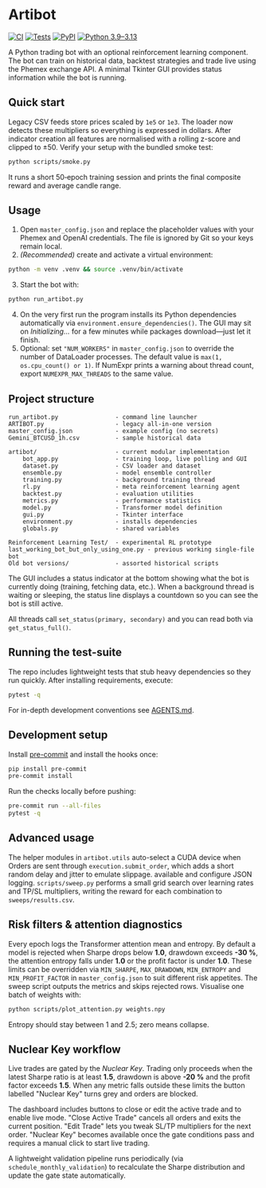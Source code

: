 # Artibot

[![CI](https://img.shields.io/badge/CI-none-lightgrey)](#)
[![Tests](https://img.shields.io/badge/tests-manual-orange)](#)
[![PyPI](https://img.shields.io/badge/PyPI-n/a-lightgrey)](#)
[![Python 3.9–3.13](https://img.shields.io/badge/python-3.9--3.13-blue)](#)

A Python trading bot with an optional reinforcement learning component. The bot can train on historical data, backtest strategies and trade live using the Phemex exchange API. A minimal Tkinter GUI provides status information while the bot is running.

## Quick start

Legacy CSV feeds store prices scaled by `1e5` or `1e3`. The loader now detects these multipliers so everything is expressed in dollars. After indicator creation all features are normalised with a rolling z-score and clipped to ±50. Verify your setup with the bundled smoke test:

```bash
python scripts/smoke.py
```

It runs a short 50‑epoch training session and prints the final composite reward and average candle range.

## Usage

1. Open `master_config.json` and replace the placeholder values with your Phemex
   and OpenAI credentials. The file is ignored by Git so your keys remain local.
2. *(Recommended)* create and activate a virtual environment:

```bash
python -m venv .venv && source .venv/bin/activate
```

3. Start the bot with:

```bash
python run_artibot.py
```

4. On the very first run the program installs its Python dependencies automatically via `environment.ensure_dependencies()`. The GUI may sit on *Initializing…* for a few minutes while packages download—just let it finish.
5. Optional: set `"NUM_WORKERS"` in `master_config.json` to override the number
   of DataLoader processes. The default value is `max(1, os.cpu_count() or 1)`.
   If NumExpr prints a warning about thread count, export
   `NUMEXPR_MAX_THREADS` to the same value.


## Project structure

```
run_artibot.py                - command line launcher
ARTIBOT.py                    - legacy all-in-one version
master_config.json            - example config (no secrets)
Gemini_BTCUSD_1h.csv          - sample historical data

artibot/                      - current modular implementation
    bot_app.py                - training loop, live polling and GUI
    dataset.py                - CSV loader and dataset
    ensemble.py               - model ensemble controller
    training.py               - background training thread
    rl.py                     - meta reinforcement learning agent
    backtest.py               - evaluation utilities
    metrics.py                - performance statistics
    model.py                  - Transformer model definition
    gui.py                    - Tkinter interface
    environment.py            - installs dependencies
    globals.py                - shared variables

Reinforcement Learning Test/  - experimental RL prototype
last_working_bot_but_only_using_one.py - previous working single-file bot
Old bot versions/             - assorted historical scripts
```

The GUI includes a status indicator at the bottom showing what the bot is currently doing (training, fetching data, etc.). When a background thread is waiting or sleeping, the status line displays a countdown so you can see the bot is still active.

All threads call `set_status(primary, secondary)` and you can read both via `get_status_full()`.
## Running the test-suite

The repo includes lightweight tests that stub heavy dependencies so they run quickly. After installing requirements, execute:

```bash
pytest -q
```

For in-depth development conventions see [AGENTS.md](AGENTS.md).

## Development setup

Install [pre-commit](https://pre-commit.com/) and install the hooks once:

```bash
pip install pre-commit
pre-commit install
```

Run the checks locally before pushing:

```bash
pre-commit run --all-files
pytest -q
```

## Advanced usage

The helper modules in `artibot.utils` auto-select a CUDA device when
Orders are sent through `execution.submit_order`, which adds a short random delay and jitter to emulate slippage.
available and configure JSON logging.  `scripts/sweep.py` performs a small
grid search over learning rates and TP/SL multipliers, writing the reward for
each combination to `sweeps/results.csv`.

## Risk filters & attention diagnostics

Every epoch logs the Transformer attention mean and entropy. By default a model
is rejected when Sharpe drops below **1.0**, drawdown exceeds **-30 %**, the
attention entropy falls under **1.0** or the profit factor is under **1.0**.
These limits can be overridden via
`MIN_SHARPE`, `MAX_DRAWDOWN`, `MIN_ENTROPY` and `MIN_PROFIT_FACTOR` in
`master_config.json` to suit
different risk appetites. The sweep script outputs the metrics and skips
rejected rows. Visualise one batch of weights with:

```bash
python scripts/plot_attention.py weights.npy
```
Entropy should stay between 1 and 2.5; zero means collapse.


## Nuclear Key workflow

Live trades are gated by the *Nuclear Key*.  Trading only proceeds when the
latest Sharpe ratio is at least **1.5**, drawdown is above **-20 %** and the
profit factor exceeds **1.5**.  When any metric falls outside these limits the
button labelled "Nuclear Key" turns grey and orders are blocked.

The dashboard includes buttons to close or edit the active trade and to enable
live mode.  "Close Active Trade" cancels all orders and exits the current
position.  "Edit Trade" lets you tweak SL/TP multipliers for the next order.
"Nuclear Key" becomes available once the gate conditions pass and requires a
manual click to start live trading.

A lightweight validation pipeline runs periodically (via
`schedule_monthly_validation`) to recalculate the Sharpe distribution and update
the gate state automatically.
